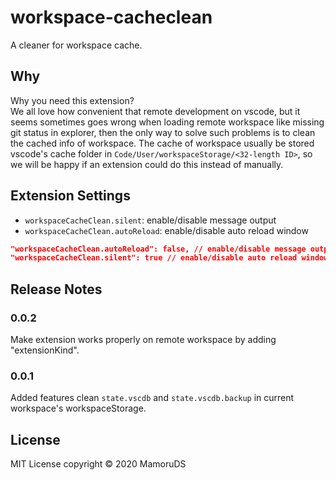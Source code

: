 # workspace-cacheclean

A cleaner for workspace cache.

## Why

Why you need this extension?  
We all love how convenient that remote development on vscode, but it seems sometimes goes wrong when loading remote workspace like missing git status in explorer, then the only way to solve such problems is to clean the cached info of workspace.
The cache of workspace usually be stored vscode's cache folder in `Code/User/workspaceStorage/<32-length ID>`, so we will be happy if an extension could do this instead of manually.

## Extension Settings

-   `workspaceCacheClean.silent`: enable/disable message output
-   `workspaceCacheClean.autoReload`: enable/disable auto reload window

```json
"workspaceCacheClean.autoReload": false, // enable/disable message output
"workspaceCacheClean.silent": true // enable/disable auto reload window
```

## Release Notes

### 0.0.2

Make extension works properly on remote workspace by adding "extensionKind".

### 0.0.1

Added features clean `state.vscdb` and `state.vscdb.backup` in current workspace's workspaceStorage.

## License

MIT License
copyright © 2020 MamoruDS
